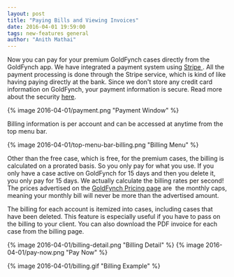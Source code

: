 ```yaml
---
layout: post
title: "Paying Bills and Viewing Invoices"
date: 2016-04-01 19:59:00
tags: new-features general
author: "Anith Mathai"
---
```


Now you can pay for your premium GoldFynch cases directly from the GoldFynch app. We have integrated a payment system using [Stripe ](https://stripe.com/). All the payment processing is done through the Stripe service, which is kind of like having paying directly at the bank. Since we don't store any credit card information on GoldFynch, your payment information is secure. Read more about the security [here](https://stripe.com/us/features#seamless-security).

{% image 2016-04-01/payment.png "Payment Window" %}

Billing information is per account and can be accessed at anytime from the top menu bar.

{% image 2016-04-01/top-menu-bar-billing.png "Billing Menu" %}

Other than the free case, which is free, for the premium cases, the billing is calculated on a prorated basis. So you only pay for what you use. If you only have a case active on GoldFynch for 15 days and then you delete it, you only pay for 15 days. We actually calculate the billing rates per second! The prices advertised on the [GoldFynch Pricing page](https://goldfynch.com/pricing/) are  the monthly caps, meaning your monthly bill will never be more than the advertised amount.

The billing for each account is itemized into cases, including cases that have been deleted. This feature is especially useful if you have to pass on the billing to your client. You can also download the PDF invoice for each case from the billing page.

{% image 2016-04-01/billing-detail.png "Billing Detail" %}
{% image 2016-04-01/pay-now.png "Pay Now" %}


{% image 2016-04-01/billing.gif "Billing Example" %}

